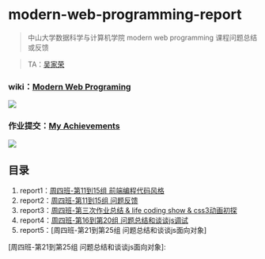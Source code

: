 # modern-web-programming-report

> 中山大学数据科学与计算机学院 modern web programming 课程问题总结或反馈

> TA：[吴家荣](https://github.com/wujr5/)

### wiki：[Modern Web Programing](http://my.ss.sysu.edu.cn/wiki/display/WEB/Modern+Web+Programming+Home)

![](http://ww1.sinaimg.cn/large/ed796d65gw1exyetzsvwcj21kw0ubgz5.jpg)

### 作业提交：[My Achievements](http://172.18.182.31:3000/login)

![](http://ww2.sinaimg.cn/large/ed796d65gw1exyesiod0jj21kw0uaqdx.jpg)


## 目录

1. report1：[周四班-第11到15组 前端编程代码风格]
2. report2：[周四班-第11到15组 问题反馈]
3. report3：[周四班-第三次作业总结 & life coding show & css3动画初探]
4. report4：[周四班-第16到第20组 问题总结和谈谈js调试]
5. report5：[周四班-第21到第25组 问题总结和谈谈js面向对象]
 
[周四班-第11到15组 前端编程代码风格]: https://github.com/wujr5/modern-web-programming-report/issues/2
[周四班-第11到15组 问题反馈]: https://github.com/wujr5/modern-web-programming-report/issues/2
[周四班-第三次作业总结 & life coding show & css3动画初探]: https://github.com/wujr5/modern-web-programming-report/issues/3
[周四班-第16到第20组 问题总结和谈谈js调试]: https://github.com/wujr5/modern-web-programming-report/issues/4
[周四班-第21到第25组 问题总结和谈谈js面向对象]: 
